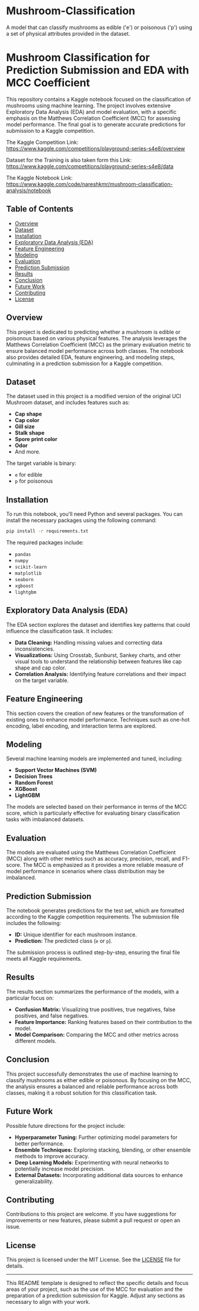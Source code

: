 # Mushroom-Classification
A model that can classify mushrooms as edible ('e') or poisonous ('p') using a set of physical attributes provided in the dataset.

# Mushroom Classification for Prediction Submission and EDA with MCC Coefficient

This repository contains a Kaggle notebook focused on the classification of mushrooms using machine learning. The project involves extensive Exploratory Data Analysis (EDA) and model evaluation, with a specific emphasis on the Matthews Correlation Coefficient (MCC) for assessing model performance. The final goal is to generate accurate predictions for submission to a Kaggle competition.

The Kaggle Competition Link: https://www.kaggle.com/competitions/playground-series-s4e8/overview 


Dataset for the Training is also taken form this Link: https://www.kaggle.com/competitions/playground-series-s4e8/data 


The Kaggle Notebook Link: https://www.kaggle.com/code/nareshkmr/mushroom-classification-analysis/notebook
## Table of Contents

- [Overview](#overview)
- [Dataset](#dataset)
- [Installation](#installation)
- [Exploratory Data Analysis (EDA)](#exploratory-data-analysis-eda)
- [Feature Engineering](#feature-engineering)
- [Modeling](#modeling)
- [Evaluation](#evaluation)
- [Prediction Submission](#prediction-submission)
- [Results](#results)
- [Conclusion](#conclusion)
- [Future Work](#future-work)
- [Contributing](#contributing)
- [License](#license)

## Overview

This project is dedicated to predicting whether a mushroom is edible or poisonous based on various physical features. The analysis leverages the Matthews Correlation Coefficient (MCC) as the primary evaluation metric to ensure balanced model performance across both classes. The notebook also provides detailed EDA, feature engineering, and modeling steps, culminating in a prediction submission for a Kaggle competition.

## Dataset

The dataset used in this project is a modified version of the original UCI Mushroom dataset, and includes features such as:
- **Cap shape**
- **Cap color**
- **Gill size**
- **Stalk shape**
- **Spore print color**
- **Odor**
- And more.

The target variable is binary:
- `e` for edible
- `p` for poisonous

## Installation

To run this notebook, you'll need Python and several packages. You can install the necessary packages using the following command:

```bash
pip install -r requirements.txt
```

The required packages include:
- `pandas`
- `numpy`
- `scikit-learn`
- `matplotlib`
- `seaborn`
- `xgboost`
- `lightgbm`

## Exploratory Data Analysis (EDA)

The EDA section explores the dataset and identifies key patterns that could influence the classification task. It includes:
- **Data Cleaning:** Handling missing values and correcting data inconsistencies.
- **Visualizations:** Using Crosstab, Sunburst, Sankey charts, and other visual tools to understand the relationship between features like cap shape and cap color.
- **Correlation Analysis:** Identifying feature correlations and their impact on the target variable.

## Feature Engineering

This section covers the creation of new features or the transformation of existing ones to enhance model performance. Techniques such as one-hot encoding, label encoding, and interaction terms are explored.

## Modeling

Several machine learning models are implemented and tuned, including:
- **Support Vector Machines (SVM)**
- **Decision Trees**
- **Random Forest**
- **XGBoost**
- **LightGBM**

The models are selected based on their performance in terms of the MCC score, which is particularly effective for evaluating binary classification tasks with imbalanced datasets.

## Evaluation

The models are evaluated using the Matthews Correlation Coefficient (MCC) along with other metrics such as accuracy, precision, recall, and F1-score. The MCC is emphasized as it provides a more reliable measure of model performance in scenarios where class distribution may be imbalanced.

## Prediction Submission

The notebook generates predictions for the test set, which are formatted according to the Kaggle competition requirements. The submission file includes the following:
- **ID:** Unique identifier for each mushroom instance.
- **Prediction:** The predicted class (`e` or `p`).

The submission process is outlined step-by-step, ensuring the final file meets all Kaggle requirements.

## Results

The results section summarizes the performance of the models, with a particular focus on:
- **Confusion Matrix:** Visualizing true positives, true negatives, false positives, and false negatives.
- **Feature Importance:** Ranking features based on their contribution to the model.
- **Model Comparison:** Comparing the MCC and other metrics across different models.

## Conclusion

This project successfully demonstrates the use of machine learning to classify mushrooms as either edible or poisonous. By focusing on the MCC, the analysis ensures a balanced and reliable performance across both classes, making it a robust solution for this classification task.

## Future Work

Possible future directions for the project include:
- **Hyperparameter Tuning:** Further optimizing model parameters for better performance.
- **Ensemble Techniques:** Exploring stacking, blending, or other ensemble methods to improve accuracy.
- **Deep Learning Models:** Experimenting with neural networks to potentially increase model precision.
- **External Datasets:** Incorporating additional data sources to enhance generalizability.

## Contributing

Contributions to this project are welcome. If you have suggestions for improvements or new features, please submit a pull request or open an issue.

## License

This project is licensed under the MIT License. See the [LICENSE](LICENSE) file for details.

---

This README template is designed to reflect the specific details and focus areas of your project, such as the use of the MCC for evaluation and the preparation of a prediction submission for Kaggle. Adjust any sections as necessary to align with your work.

